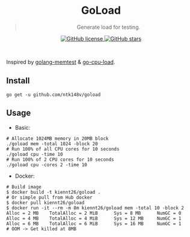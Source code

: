 <div align="center">
	<h1>GoLoad</h1>
	<blockquote align="center">Generate load for testing.</blockquote>
	<p>
		<a href="https://github.com/ntk148v/goload/blob/master/LICENSE">
			<img alt="GitHub license" src="https://img.shields.io/github/license/ntk148v/goload?style=for-the-badge">
		</a>
		<a href="https://github.com/ntk148v/goload/stargazers">
			<img alt="GitHub stars" src="https://img.shields.io/github/stars/ntk148v/goload?style=for-the-badge">
		</a>
		<br>
<!--		<a href="https://github.com/ntk148v/goload/actions">
			<img alt="Windows Build Status" src="https://img.shields.io/github/workflow/status/ntk148v/goload/Windows%20Build?style=flat-square&logo=github&label=Windows">
		</a>
		<a href="https://github.com/ntk148v/goload/actions">
			<img alt="GNU/Linux Build Status" src="https://img.shields.io/github/workflow/status/ntk148v/goload/Linux%20Build?style=flat-square&logo=github&label=GNU/Linux">
		</a>
		<a href="https://github.com/ntk148v/goload/actions">
			<img alt="MacOS Build Status" src="https://img.shields.io/github/workflow/status/ntk148v/goload/MacOS%20Build?style=flat-square&logo=github&label=MacOS">
		</a>
		<br>-->
	</p><br>
</div>

Inspired by [golang-memtest](https://github.com/fabianlee/golang-memtest) & [go-cpu-load](https://github.com/vikyd/go-cpu-load/).

## Install

```shell
go get -u github.com/ntk148v/goload
```

## Usage

- Basic:

```shell
# Allocate 1024MB memory in 20MB block
./goload mem -total 1024 -block 20
# Run 100% of all CPU cores for 10 seconds
./goload cpu -time 10
# Run 100% of 2 CPU cores for 10 seconds
./goload cpu -cores 2 -time 10
```

- Docker:

```shell
# Build image
$ docker build -t kiennt26/goload .
# Or simple pull from Hub docker
$ docker pull kiennt26/goload
$ docker run -it --rm -m 8m kiennt26/goload mem -total 10 -block 2
Alloc = 2 MB    TotalAlloc = 2 MiB      Sys = 8 MB      NumGC = 0
Alloc = 4 MB    TotalAlloc = 4 MiB      Sys = 12 MB     NumGC = 1
Alloc = 6 MB    TotalAlloc = 6 MiB      Sys = 16 MB     NumGC = 1
# OOM -> Get killed at 8MB
```
